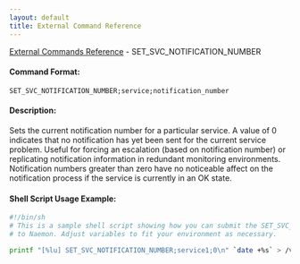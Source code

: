 ```yaml
---
layout: default
title: External Command Reference
---
```


<!--
************************************************
* AUTO GENERATED PAGE - USE ./update SCRIPT
************************************************
-->

<span class="glyphicon glyphicon-arrow-up"></span><a href="index.html"> External Commands Reference</a> - SET_SVC_NOTIFICATION_NUMBER<br>


#### Command Format:

`SET_SVC_NOTIFICATION_NUMBER;service;notification_number`

#### Description:

Sets the current notification number for a particular service. A value of 0 indicates that no notification has yet been sent for the current service problem. Useful for forcing an escalation (based on notification number) or replicating notification information in redundant monitoring environments. Notification numbers greater than zero have no noticeable affect on the notification process if the service is currently in an OK state.

#### Shell Script Usage Example:

```sh
#!/bin/sh
# This is a sample shell script showing how you can submit the SET_SVC_NOTIFICATION_NUMBER command
# to Naemon. Adjust variables to fit your environment as necessary.

printf "[%lu] SET_SVC_NOTIFICATION_NUMBER;service1;0\n" `date +%s` > /var/lib/naemon/naemon.cmd
```



